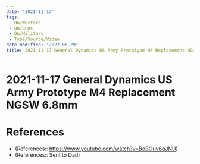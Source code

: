 ```yaml
---
date: '2021-11-17'
tags:
 - On/Warfare
 - On/Guns
 - On/Military
 - Type/Source/Video
date modified: "2022-06-29"
title: 2021-11-17 General Dynamics US Army Prototype M4 Replacement NGSW 6.8mm
---
```


# 2021-11-17 General Dynamics US Army Prototype M4 Replacement NGSW 6.8mm
# References
- (References:: https://www.youtube.com/watch?v=BoBOuv6qJNU)
- (References:: Sent to Dad)
